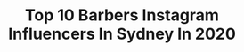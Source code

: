 ---
title: Top 10 Barbers Instagram Influencers In Sydney In 2020
description: >-
  Find top barbers Instagram influencers in Sydney in 2020. Most popular hashtags: #barber #barbershop #hoscos #mexico.
platform: Instagram
profiles:
  - username: "fitzyandwippa"
    fullname: >-
      Fitzy & Wippa on Nova
    location: "Australia"
    followers: 105825
    engagement: 70
    commentsToLikes: 0.039882
    id: ck14l33xislv60i19fprowv1v
    verified: true
    hashtags: "#throwback, #bloomonstan, #bloomchallenge, #alrightalrightalright"
  - username: "chhorvy_labarbiere"
    fullname: >-
      C H H O R V Y | B A R B E R
    location: "Australia"
    followers: 11290
    engagement: 320
    commentsToLikes: 0.040194
    id: ck14k6z8oo1p70i192tt7xmp7
    verified: false
    hashtags: "#friends, #khmertattoo, #smile, #masque"
  - username: "farkie.02"
    fullname: >-
      Mark Fitzpatrick
    location: "Australia"
    followers: 3794
    engagement: 5530
    commentsToLikes: 0.023291
    id: ck8sxt9n6ikyz0j78er1kww3l
    verified: false
    hashtags: "#coba, #gaylove, #pinkhair, #gaycouple"
  - username: "kelsey_roberts"
    fullname: >-
      Kelsey-Lee Barber
    location: "Australia"
    followers: 8944
    engagement: 822
    commentsToLikes: 0.011010
    id: ck5zrre9ox4ey0i14dw23cmke
    verified: true
    hashtags: "#photographer, #javelinthrow, #lift, #crossfit"
  - username: "chaybrows"
    fullname: >-
      Chaylene Liddell
    location: "Australia"
    followers: 15752
    engagement: 328
    commentsToLikes: 0.048135
    id: ck6ub1a2c6vwf0j71hgpwqz99
    verified: false
    hashtags: "#browtherapy, #throwbackchaybrows"
  - username: "joeyscandizzo"
    fullname: >-
      J O E Y  S C A N D I Z Z O
    location: "Australia"
    followers: 104222
    engagement: 582
    commentsToLikes: 0.013542
    id: ck0vz2pkl6zqo0i19irl6q9pn
    verified: true
    hashtags: "#supermodel, #actress, #australia, #dysonairwrap"
  - username: "chhorvy_labarbiere"
    fullname: >-
      C H H O R V Y | B A R B E R
    location: "Australia"
    followers: 11290
    engagement: 320
    commentsToLikes: 0.040194
    id: ck14k6z8oo1p70i192tt7xmp7
    verified: false
    hashtags: "#friends, #khmertattoo, #smile, #masque"
  - username: "rizgamal"
    fullname: >-
      Fariz Egia Gamal
    location: "Australia"
    followers: 12375
    engagement: 803
    commentsToLikes: 0.081881
    id: ck5pzi25t12ww0i113je8z6dh
    verified: false
    hashtags: "#gamalgantengmaksimal, #naik14kilo, #gabut, #mullet"
  - username: "farkie.02"
    fullname: >-
      Mark Fitzpatrick
    location: "Australia"
    followers: 3794
    engagement: 5530
    commentsToLikes: 0.023291
    id: ck8sxt9n6ikyz0j78er1kww3l
    verified: false
    hashtags: "#coba, #gaylove, #pinkhair, #gaycouple"
  - username: "martyandmichael"
    fullname: >-
      Marty and Michael
    location: "Australia"
    followers: 1031608
    engagement: 836
    commentsToLikes: 0.013143
    id: ck5c6h4vl5fda0i11uczvszwy
    verified: false
    hashtags: "#onmyway, #foryoupag, #humptydumpty, #uncensoredcontent"
---